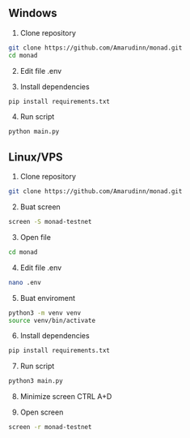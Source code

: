 ## Windows

1. Clone repository
```bash
git clone https://github.com/Amarudinn/monad.git
cd monad
```

2. Edit file .env

3. Install dependencies
```bash
pip install requirements.txt
```

4. Run script
```bash
python main.py
```

## Linux/VPS

1. Clone repository
```bash
git clone https://github.com/Amarudinn/monad.git
```

2. Buat screen
```bash
screen -S monad-testnet
```

3. Open file
```bash
cd monad
```

4. Edit file .env
```bash
nano .env
```

5. Buat enviroment
```bash
python3 -m venv venv
source venv/bin/activate
```

6. Install dependencies
```bash
pip install requirements.txt
```

7. Run script
```bash
python3 main.py
```

8. Minimize screen CTRL A+D

9. Open screen
```bash
screen -r monad-testnet
```
